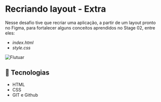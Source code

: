 # Recriando layout - Extra

Nesse desafio tive que recriar uma aplicação, a partir de um layout pronto no Figma, para fortalecer alguns conceitos aprendidos no Stage 02, entre eles:

- _index.html_
- _style.css_

![Flutuar](https://user-images.githubusercontent.com/72473993/214937929-8dd7d4e8-5bb6-4536-b3fc-dcb0fb142f77.JPG)

## 🔧 Tecnologias

- HTML
- CSS
- GIT e Github
